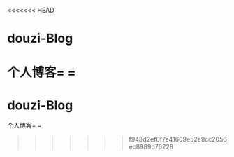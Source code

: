 <<<<<<< HEAD
# douzi-Blog
  
个人博客= =
=======
# douzi-Blog
个人博客= =
>>>>>>> f948d2ef6f7e41609e52e9cc2056ec8989b76228
